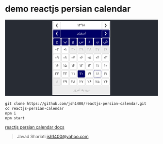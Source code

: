 # demo reactjs persian calendar

![reactjs persian calendar](https://raw.githubusercontent.com/jsh1400/reactjs-persian-calendar/master/reactjs-persian-calendar.png)

```
git clone https://github.com/jsh1400/reactjs-persian-calendar.git
cd reactjs-persian-calendar
npm i 
npm start
```
[reactjs persian calendar docs](https://jsh1400.github.io/reactjs-persian-calendar/)


>Javad Shariati <jsh1400@yahoo.com>
